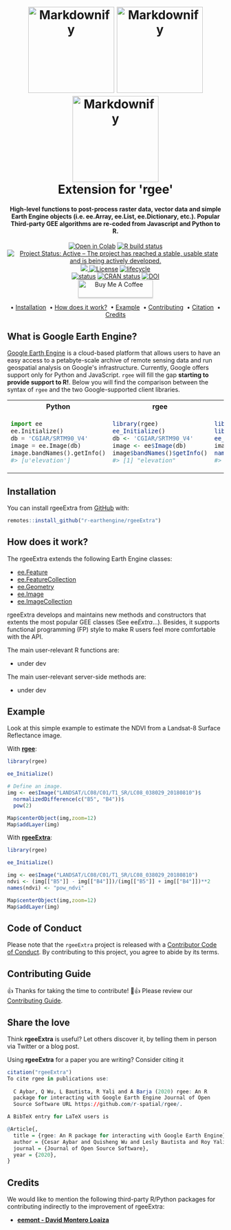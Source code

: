 <h1 align="center">
  <br>
  <a href="https://r-spatial.github.io/rgee/"><img src="https://user-images.githubusercontent.com/16768318/118376965-5f7dca80-b5cb-11eb-9a82-47876680a3e6.png" alt="Markdownify" width="200"></a>
  <a href="http://r-earthengine.github.io/rgeeExtra/"><img src="https://user-images.githubusercontent.com/16768318/118376968-63a9e800-b5cb-11eb-83e7-3f36299e17cb.png" alt="Markdownify" width="200"></a>
  <a href="https://rgeebook.netlify.app/"><img src="https://user-images.githubusercontent.com/16768318/118376966-60aef780-b5cb-11eb-8df2-ca70dcfe04c5.png" alt="Markdownify" width="200"></a>  
  <br>
  Extension for 'rgee'  
  <br>
</h1>

<h4 align="center">High-level functions to post-process raster data, vector data and simple Earth Engine objects (i.e. ee.Array, ee.List, ee.Dictionary, etc.). Popular Third-party GEE algorithms are re-coded from Javascript and Python to R.</h4>


<p align="center">
<a href="https://colab.research.google.com/github/r-spatial/rgee/blob/examples/rgee_colab.ipynb"><img src="https://colab.research.google.com/assets/colab-badge.svg" alt="Open in Colab" title="Open and Execute in Google Colaboratory"></a>
<a href="https://github.com/r-earthengine/rgeeExtra/actions"><img src="https://github.com/r-earthengine/rgeeExtra/workflows/R-CMD-check/badge.svg" alt="R build status"></a>
<a href="https://www.repostatus.org/#active"><img src="https://www.repostatus.org/badges/latest/active.svg" alt="Project Status: Active – The project has reached a stable, usable
state and is being actively
developed."></a>
<a href="https://codecov.io/gh/r-earthengine/rgeeExtra">
  <img src="https://codecov.io/gh/r-earthengine/rgeeExtra/branch/master/graph/badge.svg?token=Q1SNZZU62W"/>
</a>
<a href="https://opensource.org/licenses/Apache-2.0"><img src="https://img.shields.io/badge/License-Apache%202.0-blue.svg" alt="License"></a>
<a href="https://www.tidyverse.org/lifecycle/#maturing"><img src="https://img.shields.io/badge/lifecycle-maturing-blue.svg" alt="lifecycle"></a>
<br>
<a href="https://joss.theoj.org/papers/aea42ddddd79df480a858bc1e51857fc"><img src="https://joss.theoj.org/papers/aea42ddddd79df480a858bc1e51857fc/status.svg" alt="status"></a>
<a href="https://cran.r-project.org/package=rgeeExtra"><img src="https://www.r-pkg.org/badges/version/rgeeExtra" alt="CRAN
status"></a>
<a href="https://doi.org/10.5281/zenodo.3945409"><img src="https://zenodo.org/badge/DOI/10.5281/zenodo.3945409.svg" alt="DOI"></a>
<br>
<a href="https://www.buymeacoffee.com/csay" target="_blank"><img src="https://www.buymeacoffee.com/assets/img/custom_images/orange_img.png" alt="Buy Me A Coffee" style="height: 41px !important;width: 174px !important;box-shadow: 0px 3px 2px 0px rgba(190, 190, 190, 0.5) !important;-webkit-box-shadow: 0px 3px 2px 0px rgba(190, 190, 190, 0.5) !important;" ></a>
</p>



<p align="center">  
  • 
  <a href="#installation">Installation</a> &nbsp;•    
  <a href="#how-does-it-work">How does it work?</a> &nbsp;•
  <a href="#example">Example</a> &nbsp;•
  <a href="#contributing-guide">Contributing</a> &nbsp;•
  <a href="#share-the-love">Citation</a> &nbsp;•
  <a href="#credits">Credits</a>  
</p>

## What is Google Earth Engine?

[Google Earth Engine](https://earthengine.google.com/) is a cloud-based platform that allows users to have an easy access to a petabyte-scale archive of remote sensing data and run geospatial analysis on Google's infrastructure. Currently, Google offers support only for Python and JavaScript. `rgee` will fill the gap **starting to provide support to R!**. Below you will find the comparison between the syntax of `rgee` and the two Google-supported client libraries.

<table>
<tr>
<th> Python </th>
<th> rgee </th>
<th> rgeeExtra </th>
</tr>
<tr>
<td>
  
``` python
import ee
ee.Initialize()
db = 'CGIAR/SRTM90_V4'
image = ee.Image(db)
image.bandNames().getInfo()
#> [u'elevation']
```

</td>
<td>

``` r
library(rgee)
ee_Initialize()
db <- 'CGIAR/SRTM90_V4'
image <- ee$Image(db)
image$bandNames()$getInfo()
#> [1] "elevation"
```

</td>
<td>

``` r
library(rgee)
library(rgeeExtra)
ee_Initialize()
image <- ee$Image$Dataset$CGIAR_SRTM90_V4
names(image)
#> [1] "elevation"
```
</td>
</tr>
</table>
  
## Installation

You can install rgeeExtra from [GitHub](https://github.com/r-earthengine/rgeeExtra) with:

``` r
remotes::install_github("r-earthengine/rgeeExtra")
```

## How does it work?

The rgeeExtra extends the following Earth Engine classes:

- [ee.Feature](https://developers.google.com/earth-engine/guides/features)
- [ee.FeatureCollection](https://developers.google.com/earth-engine/guides/feature_collections)
- [ee.Geometry](https://developers.google.com/earth-engine/guides/geometries)
- [ee.Image](https://developers.google.com/earth-engine/guides/image_overview)
- [ee.ImageCollection](https://developers.google.com/earth-engine/guides/ic_creating)

rgeeExtra develops and maintains new methods and constructors that extents the most popular GEE classes (See ee$Extra$...). Besides, it supports functional programming (FP) style to make R users feel more comfortable with the API.

The main user-relevant R functions are:
  
  - under dev

The main user-relevant server-side methods are:

  - under dev

## Example

Look at this simple example to estimate the NDVI from a Landsat-8 Surface Reflectance image.

With [**rgee**](https://github.com/r-spatial/rgee):

``` r
library(rgee)

ee_Initialize()

# Define an image.
img <- ee$Image("LANDSAT/LC08/C01/T1_SR/LC08_038029_20180810")$
  normalizedDifference(c("B5", "B4"))$
  pow(2)

Map$centerObject(img,zoom=12)
Map$addLayer(img)
```

With [**rgeeExtra**](https://github.com/r-earthengine/rgeeExtra):

``` r
library(rgee)

ee_Initialize()

img <- ee$Image("LANDSAT/LC08/C01/T1_SR/LC08_038029_20180810")
ndvi <- (img[["B5"]] - img[["B4"]])/(img[["B5"]] + img[["B4"]])**2
names(ndvi) <- "pow_ndvi"

Map$centerObject(img,zoom=12)
Map$addLayer(img)
```

## Code of Conduct
  
Please note that the `rgeeExtra` project is released with a [Contributor Code of Conduct](CODE_OF_CONDUCT.md). By contributing to this project, you agree to abide by its terms.

## Contributing Guide

👍 Thanks for taking the time to contribute! 🎉👍 Please review our [Contributing Guide](CONTRIBUTING.md).

## Share the love

Think **rgeeExtra** is useful? Let others discover it, by telling them in person via Twitter or a blog post.

Using **rgeeExtra** for a paper you are writing? Consider citing it

``` r
citation("rgeeExtra")
To cite rgee in publications use:
  
  C Aybar, Q Wu, L Bautista, R Yali and A Barja (2020) rgee: An R
  package for interacting with Google Earth Engine Journal of Open
  Source Software URL https://github.com/r-spatial/rgee/.

A BibTeX entry for LaTeX users is

@Article{,
  title = {rgee: An R package for interacting with Google Earth Engine},
  author = {Cesar Aybar and Quisheng Wu and Lesly Bautista and Roy Yali and Antony Barja},
  journal = {Journal of Open Source Software},
  year = {2020},
}
```


## Credits

We would like to mention the following third-party R/Python packages for contributing indirectly to the improvement of rgeeExtra:
  
-   [**eemont - David Montero Loaiza**](https://github.com/davemlz/eemont)

